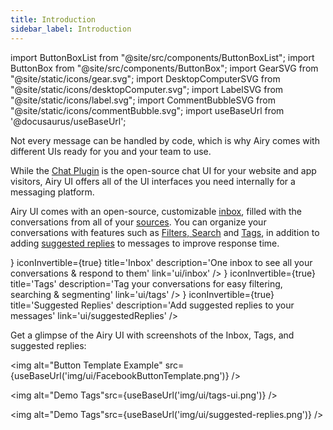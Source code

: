 ```yaml
---
title: Introduction
sidebar_label: Introduction
---
```


import ButtonBoxList from "@site/src/components/ButtonBoxList";
import ButtonBox from "@site/src/components/ButtonBox";
import GearSVG from "@site/static/icons/gear.svg";
import DesktopComputerSVG from "@site/static/icons/desktopComputer.svg";
import LabelSVG from "@site/static/icons/label.svg";
import CommentBubbleSVG from "@site/static/icons/commentBubble.svg";
import useBaseUrl from '@docusaurus/useBaseUrl';

Not every message can be handled by code, which is why Airy comes with different UIs ready for you and your team to use.

While the [Chat Plugin](sources/chatplugin/overview.md) is the open-source chat UI for your website and app visitors, Airy UI offers all of the UI interfaces you need internally for a messaging platform.

Airy UI comes with an open-source, customizable [inbox](inbox), filled with the conversations from all of your [sources](sources/introduction.md). You can organize your conversations with features such as [Filters, Search](inbox) and [Tags](tags), in addition to adding [suggested replies](suggestedReplies) to messages to improve response time.

<ButtonBoxList>
    <ButtonBox
        icon={<DesktopComputerSVG />}
        iconInvertible={true}
        title='Inbox'
        description='One inbox to see all your conversations & respond to them'
        link='ui/inbox'
    />
    <ButtonBox
        icon={<LabelSVG />}
        iconInvertible={true}
        title='Tags'
        description='Tag your conversations for easy filtering, searching & segmenting'
        link='ui/tags'
    />    
    <ButtonBox
        icon={<CommentBubbleSVG />}
        iconInvertible={true}
        title='Suggested Replies'
        description='Add suggested replies to your messages'
        link='ui/suggestedReplies'
    />
</ButtonBoxList>

Get a glimpse of the Airy UI with screenshots of the Inbox, Tags, and suggested replies:

<img alt="Button Template Example" src={useBaseUrl('img/ui/FacebookButtonTemplate.png')} />

<img alt="Demo Tags"src={useBaseUrl('img/ui/tags-ui.png')} />

<img alt="Demo Tags"src={useBaseUrl('img/ui/suggested-replies.png')} />
